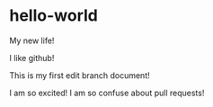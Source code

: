 # hello-world
My new life!

I like github!

This is my first edit branch document!

I am so excited!
I am so confuse about pull requests!
